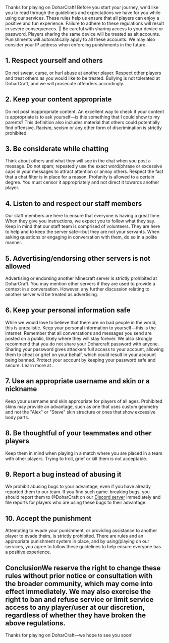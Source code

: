 Thanks for playing on DoharCraft! Before you start your journey, we'd like you to read through the guidelines and expectations we have for you while using our services. These rules help us ensure that all players can enjoy a positive and fun experience. Failure to adhere to these regulations will result in severe consequences.
|| Be careful with sharing access to your device or password. Players sharing the same device will be treated as alt accounts. Punishments will automatically apply to all these accounts. We may also consider your IP address when enforcing punishments in the future.
## 1. Respect yourself and others
Do not swear, curse, or hurl abuse at another player. Respect other players and treat others as you would like to be treated. Bullying is not tolerated at DoharCraft, and we will prosecute offenders accordingly.
## 2. Keep your content appropriate
Do not post inappropriate content. An excellent way to check if your content is appropriate is to ask yourself—is this something that I could show to my parents? This definition also includes material that others could potentially find offensive. Racism, sexism or any other form of discrimination is strictly prohibited.
## 3. Be considerate while chatting
Think about others and what they will see in the chat when you post a message. Do not spam; repeatedly use the exact word/phrase or excessive caps in your messages to attract attention or annoy others. Respect the fact that a chat filter is in place for a reason. Profanity is allowed to a certain degree. You must censor it appropriately and not direct it towards another player.
## 4. Listen to and respect our staff members
Our staff members are here to ensure that everyone is having a great time. When they give you instructions, we expect you to follow what they say. Keep in mind that our staff team is comprised of volunteers. They are here to help and to keep the server safe—but they are not your servants. When asking questions or engaging in conversation with them, do so in a polite manner.
## 5. Advertising/endorsing other servers is not allowed
Advertising or endorsing another Minecraft server is strictly prohibited at DoharCraft. You may mention other servers if they are used to provide a context in a conversation. However, any further discussion relating to another server will be treated as advertising.
## 6. Keep your personal information safe
While we would love to believe that there are no bad people in the world, this is unrealistic. Keep your personal information to yourself—this is the internet. Remember that all conversations and messages you send are posted on a public, likely where they will stay forever.
We also strongly recommend that you do not share your Doharcraft password with anyone. Sharing your password gives attackers full access to your account, allowing them to cheat or grief on your behalf, which could result in your account being banned. Protect your account by keeping your password safe and secure. Learn more at .
## 7. Use an appropriate username and skin or a nickname
Keep your username and skin appropriate for players of all ages. Prohibited skins may provide an advantage, such as one that uses custom geometry and not the "Alex" or "Steve" skin structure or ones that show excessive body parts.
## 8. Be thoughtful of your teammates and other players
Keep them in mind when playing in a match where you are placed in a team with other players. Trying to troll, grief or kill them is not acceptable.
## 9. Report a bug instead of abusing it
We prohibit abusing bugs to your advantage, even if you have already reported them to our team. If you find such game-breaking bugs, you should report them to @DoharCraft on our [Discord server](https://discord.gg/doharcraft-1107294702279065761) immediately and file reports for players who are using these bugs to their advantage.
## 10. Accept the punishment
Attempting to evade your punishment, or providing assistance to another player to evade theirs, is strictly prohibited. There are rules and an appropriate punishment system in place, and by using/playing on our services, you agree to follow these guidelines to help ensure everyone has a positive experience.
## ConclusionWe reserve the right to change these rules without prior notice or consultation with the broader community, which may come into effect immediately. We may also exercise the right to ban and refuse service or limit service access to any player/user at our discretion, regardless of whether they have broken the above regulations.
Thanks for playing on DoharCraft—we hope to see you soon!



